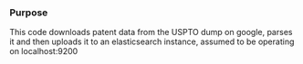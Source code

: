 ### Purpose

This code downloads patent data from the USPTO dump on google, parses it and then uploads it to an elasticsearch instance, assumed to be operating on localhost:9200